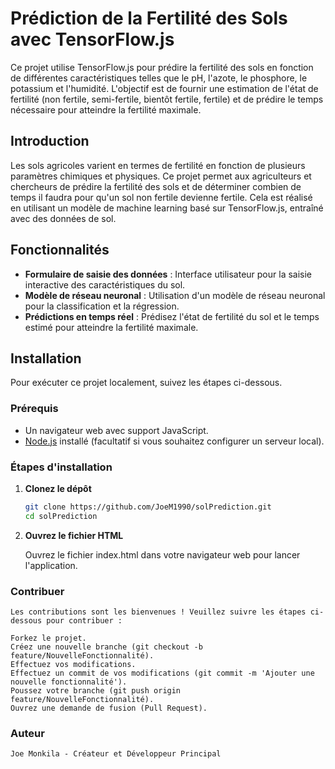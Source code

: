 # Prédiction de la Fertilité des Sols avec TensorFlow.js

Ce projet utilise TensorFlow.js pour prédire la fertilité des sols en fonction de différentes caractéristiques telles que le pH, l'azote, le phosphore, le potassium et l'humidité. L'objectif est de fournir une estimation de l'état de fertilité (non fertile, semi-fertile, bientôt fertile, fertile) et de prédire le temps nécessaire pour atteindre la fertilité maximale.

## Introduction

Les sols agricoles varient en termes de fertilité en fonction de plusieurs paramètres chimiques et physiques. Ce projet permet aux agriculteurs et chercheurs de prédire la fertilité des sols et de déterminer combien de temps il faudra pour qu'un sol non fertile devienne fertile. Cela est réalisé en utilisant un modèle de machine learning basé sur TensorFlow.js, entraîné avec des données de sol.

## Fonctionnalités

- **Formulaire de saisie des données** : Interface utilisateur pour la saisie interactive des caractéristiques du sol.
- **Modèle de réseau neuronal** : Utilisation d'un modèle de réseau neuronal pour la classification et la régression.
- **Prédictions en temps réel** : Prédisez l'état de fertilité du sol et le temps estimé pour atteindre la fertilité maximale.

## Installation

Pour exécuter ce projet localement, suivez les étapes ci-dessous.

### Prérequis

- Un navigateur web avec support JavaScript.
- [Node.js](https://nodejs.org/) installé (facultatif si vous souhaitez configurer un serveur local).

### Étapes d'installation

1. **Clonez le dépôt**

   ```bash
   git clone https://github.com/JoeM1990/solPrediction.git
   cd solPrediction

2. **Ouvrez le fichier HTML**

    Ouvrez le fichier index.html dans votre navigateur web pour lancer l'application.


### Contribuer
    Les contributions sont les bienvenues ! Veuillez suivre les étapes ci-dessous pour contribuer :

    Forkez le projet.
    Créez une nouvelle branche (git checkout -b feature/NouvelleFonctionnalité).
    Effectuez vos modifications.
    Effectuez un commit de vos modifications (git commit -m 'Ajouter une nouvelle fonctionnalité').
    Poussez votre branche (git push origin feature/NouvelleFonctionnalité).
    Ouvrez une demande de fusion (Pull Request).
    
### Auteur
    Joe Monkila - Créateur et Développeur Principal

